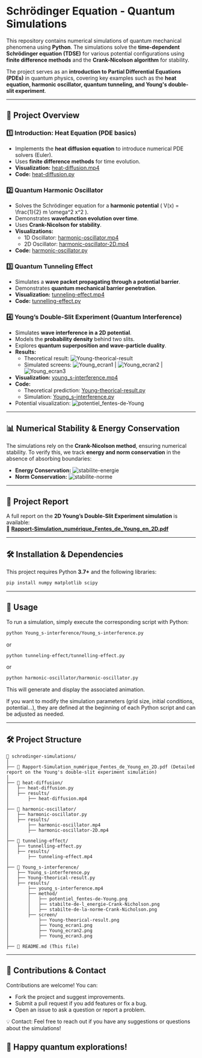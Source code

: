 # Schrödinger Equation - Quantum Simulations  

This repository contains numerical simulations of quantum mechanical phenomena using **Python**. The simulations solve the **time-dependent Schrödinger equation (TDSE)** for various potential configurations using **finite difference methods** and the **Crank-Nicolson algorithm** for stability.  

The project serves as an **introduction to Partial Differential Equations (PDEs)** in quantum physics, covering key examples such as the **heat equation, harmonic oscillator, quantum tunneling, and Young's double-slit experiment**.  

---  

## 📌 **Project Overview**  

### 1️⃣ **Introduction: Heat Equation (PDE basics)**  
- Implements the **heat diffusion equation** to introduce numerical PDE solvers (Euler).  
- Uses **finite difference methods** for time evolution.  
- **Visualization:** [heat-diffusion.mp4](heat-diffusion/results/heat-diffusion.mp4)  
- **Code:** [heat-diffusion.py](heat-diffusion/heat-diffusion.py)  

### 2️⃣ **Quantum Harmonic Oscillator**  
- Solves the Schrödinger equation for a **harmonic potential** \( V(x) = \frac{1}{2} m \omega^2 x^2 \).  
- Demonstrates **wavefunction evolution over time**.  
- Uses **Crank-Nicolson for stability**.  
- **Visualizations:**  
  - 1D Oscillator: [harmonic-oscillator.mp4](harmonic-oscillator/results/harmonic-oscillator.mp4)  
  - 2D Oscillator: [harmonic-oscillator-2D.mp4](harmonic-oscillator/results/harmonic-oscillator-2D.mp4)  
- **Code:** [harmonic-oscillator.py](harmonic-oscillator/harmonic-oscillator.py)  

### 3️⃣ **Quantum Tunneling Effect**  
- Simulates a **wave packet propagating through a potential barrier**.  
- Demonstrates **quantum mechanical barrier penetration**.  
- **Visualization:** [tunneling-effect.mp4](tunneling-effect/results/tunneling-effect.mp4)  
- **Code:** [tunnelling-effect.py](tunneling-effect/tunnelling-effect.py)  

### 4️⃣ **Young’s Double-Slit Experiment (Quantum Interference)**  
- Simulates **wave interference in a 2D potential**.  
- Models the **probability density** behind two slits.  
- Explores **quantum superposition and wave-particle duality**.  
- **Results:**  
  - Theoretical result: ![Young-theorical-result](Young_s-interference/results/screen/Young-theorical-result.png)  
  - Simulated screens: ![Young_ecran1](Young_s-interference/results/screen/Young_ecran1.png) | ![Young_ecran2](Young_s-interference/results/screen/Young_ecran2.png) | ![Young_ecran3](Young_s-interference/results/screen/Young_ecran3.png)  
- **Visualization:** [young_s-interference.mp4](Young_s-interference/results/young_s-interference.mp4)  
- **Code:**  
  - Theoretical prediction: [Young-theorical-result.py](Young_s-interference/Young-theorical-result.py)  
  - Simulation: [Young_s-interference.py](Young_s-interference/Young_s-interference.py)  
- Potential visualization: ![potentiel_fentes-de-Young](Young_s-interference/results/method/potentiel_fentes-de-Young.png)  

---

## 📊 **Numerical Stability & Energy Conservation**  
The simulations rely on the **Crank-Nicolson method**, ensuring numerical stability. To verify this, we track **energy and norm conservation** in the absence of absorbing boundaries:  

- **Energy Conservation:** ![stabilite-energie](Young_s-interference/results/method/stabilte-de-l_energie-Crank-Nicholson.png)  
- **Norm Conservation:** ![stabilite-norme](Young_s-interference/results/method/stabilte-de-la-norme-Crank-Nicholson.png)  

---

## 📄 **Project Report**  
A full report on the **2D Young’s Double-Slit Experiment simulation** is available:  
📄 **[Rapport-Simulation_numérique_Fentes_de_Young_en_2D.pdf](Rapport-Simulation_numérique_Fentes_de_Young_en_2D.pdf)**  

---

## 🛠 **Installation & Dependencies**  
This project requires Python **3.7+** and the following libraries:  
```bash
pip install numpy matplotlib scipy
```
---

## 🚀 Usage  
To run a simulation, simply execute the corresponding script with Python:  

```bash
python Young_s-interference/Young_s-interference.py
```
or  
```bash
python tunneling-effect/tunnelling-effect.py
```
or  
```bash
python harmonic-oscillator/harmonic-oscillator.py
```
This will generate and display the associated animation.

If you want to modify the simulation parameters (grid size, initial conditions, potential...), they are defined at the beginning of each Python script and can be adjusted as needed.

---

## 🛠 Project Structure  

```
📂 schrodinger-simulations/
│
├── 📄 Rapport-Simulation_numérique_Fentes_de_Young_en_2D.pdf (Detailed report on the Young's double-slit experiment simulation)
│
├── 📂 heat-diffusion/
│   ├── heat-diffusion.py
│   ├── results/
│       ├── heat-diffusion.mp4
│
├── 📂 harmonic-oscillator/
│   ├── harmonic-oscillator.py
│   ├── results/
│       ├── harmonic-oscillator.mp4
│       ├── harmonic-oscillator-2D.mp4
│
├── 📂 tunneling-effect/
│   ├── tunnelling-effect.py
│   ├── results/
│       ├── tunneling-effect.mp4
│
├── 📂 Young_s-interference/
│   ├── Young_s-interference.py
│   ├── Young-theorical-result.py 
│   ├── results/
│       ├── young_s-interference.mp4
│       ├── method/
│       │   ├── potentiel_fentes-de-Young.png
│       │   ├── stabilte-de-l_energie-Crank-Nicholson.png
│       │   ├── stabilte-de-la-norme-Crank-Nicholson.png
│       ├── screen/
│           ├── Young-theorical-result.png
│           ├── Young_ecran1.png
│           ├── Young_ecran2.png
│           ├── Young_ecran3.png
│
├── 📜 README.md (This file)
```

---

## 🤝 Contributions & Contact  
Contributions are welcome! You can:

- Fork the project and suggest improvements.
- Submit a pull request if you add features or fix a bug.
- Open an issue to ask a question or report a problem.

💡 Contact: Feel free to reach out if you have any suggestions or questions about the simulations!

## 🚀 Happy quantum explorations!
